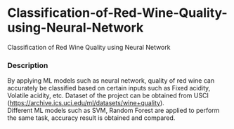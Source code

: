 # Classification-of-Red-Wine-Quality-using-Neural-Network
Classification of Red Wine Quality using Neural Network

### Description

By applying ML models such as neural network, quality of red wine can accurately be classified based on certain inputs such as Fixed acidity, Volatile acidity, etc. Dataset of the project can be obtained from USCI (<https://archive.ics.uci.edu/ml/datasets/wine+quality>).  
Different ML models such as SVM, Random Forest are applied to perform the same task, accuracy result is obtained and compared.
